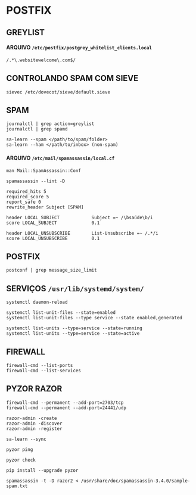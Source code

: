 # POSTFIX

## GREYLIST

#### ARQUIVO `/etc/postfix/postgrey_whitelist_clients.local`

```
/.*\.websitewelcome\.com$/
```
## CONTROLANDO SPAM COM SIEVE

`sievec /etc/dovecot/sieve/default.sieve`

## SPAM

```
journalctl | grep action=greylist
journalctl | grep spamd

sa-learn --spam </path/to/spam/folder>
sa-learn --ham </path/to/inbox> (non-spam)
```

#### ARQUIVO `/etc/mail/spamassassin/local.cf`

```
man Mail::SpamAssassin::Conf

spamassassin --lint -D 

required_hits 5
required_score 5
report_safe 0
rewrite_header Subject [SPAM]

header LOCAL_SUBJECT            Subject =~ /\bsaúde\b/i
score LOCAL_SUBJECT             0.1

header LOCAL_UNSUBSCRIBE        List-Unsubscribe =~ /.*/i
score LOCAL_UNSUBSCRIBE         0.1
```

## POSTFIX

`postconf | grep message_size_limit`

## SERVIÇOS `/usr/lib/systemd/system/`

```
systemctl daemon-reload

systemctl list-unit-files --state=enabled
systemctl list-unit-files --type service --state enabled,generated

systemctl list-units --type=service --state=running
systemctl list-units --type=service --state=active
```

## FIREWALL

```
firewall-cmd --list-ports
firewall-cmd --list-services
```
## PYZOR RAZOR
```
firewall-cmd --permanent --add-port=2703/tcp
firewall-cmd --permanent --add-port=24441/udp

razor-admin -create
razor-admin -discover
razor-admin -register

sa-learn --sync

pyzor ping

pyzor check

pip install --upgrade pyzor

spamassassin -t -D razor2 < /usr/share/doc/spamassassin-3.4.0/sample-spam.txt
```
